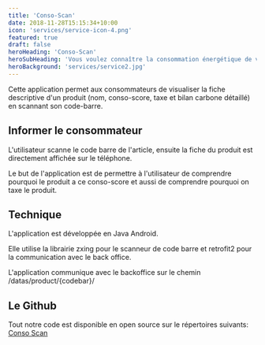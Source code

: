 ```yaml
---
title: 'Conso-Scan'
date: 2018-11-28T15:15:34+10:00
icon: 'services/service-icon-4.png'
featured: true
draft: false
heroHeading: 'Conso-Scan'
heroSubHeading: 'Vous voulez connaître la consommation énergétique de votre produit ? Découvrez Conso-Scan.'
heroBackground: 'services/service2.jpg'
---
```


Cette application permet aux consommateurs de visualiser la fiche descriptive d'un produit (nom, conso-score, taxe et bilan carbone détaillé) en scannant son code-barre.

## Informer le consommateur

L'utilisateur scanne le code barre de l'article, ensuite la fiche du produit est directement affichée sur le téléphone.

Le but de l'application est de permettre à l'utilisateur de comprendre pourquoi le produit a ce conso-score et aussi de comprendre pourquoi on taxe le produit.

## Technique

L'application est développée en Java Android.

Elle utilise la librairie zxing pour le scanneur de code barre et retrofit2 pour la communication avec le back office.

L'application communique avec le backoffice sur le chemin /datas/product/{codebar}/

## Le Github

Tout notre code est disponible en open source sur le répertoires suivants: [Conso Scan](https://github.com/FloRichard/conso-score-mobile-app)
